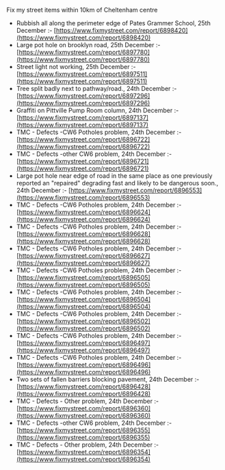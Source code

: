 Fix my street items within 10km of Cheltenham centre

<!-- fix_marker starts -->

- Rubbish all along the perimeter edge of Pates Grammer School, 25th December :- [https://www.fixmystreet.com/report/6898420](https://www.fixmystreet.com/report/6898420)
- Large pot hole on brooklyn road, 25th December :- [https://www.fixmystreet.com/report/6897780](https://www.fixmystreet.com/report/6897780)
- Street light not working, 25th December :- [https://www.fixmystreet.com/report/6897511](https://www.fixmystreet.com/report/6897511)
- Tree split badly next to pathway/road., 24th December :- [https://www.fixmystreet.com/report/6897296](https://www.fixmystreet.com/report/6897296)
- Graffiti on Pittville Pump Room column, 24th December :- [https://www.fixmystreet.com/report/6897137](https://www.fixmystreet.com/report/6897137)
- TMC - Defects -CW6 Potholes  problem, 24th December :- [https://www.fixmystreet.com/report/6896722](https://www.fixmystreet.com/report/6896722)
- TMC - Defects -other CW6 problem, 24th December :- [https://www.fixmystreet.com/report/6896721](https://www.fixmystreet.com/report/6896721)
- Large pot hole near edge of road in the same place as one previously reported an "repaired" degrading fast and likely to be dangerous soon., 24th December :- [https://www.fixmystreet.com/report/6896553](https://www.fixmystreet.com/report/6896553)
- TMC - Defects -CW6 Potholes  problem, 24th December :- [https://www.fixmystreet.com/report/6896624](https://www.fixmystreet.com/report/6896624)
- TMC - Defects -CW6 Potholes  problem, 24th December :- [https://www.fixmystreet.com/report/6896628](https://www.fixmystreet.com/report/6896628)
- TMC - Defects -CW6 Potholes  problem, 24th December :- [https://www.fixmystreet.com/report/6896627](https://www.fixmystreet.com/report/6896627)
- TMC - Defects -CW6 Potholes  problem, 24th December :- [https://www.fixmystreet.com/report/6896505](https://www.fixmystreet.com/report/6896505)
- TMC - Defects -CW6 Potholes  problem, 24th December :- [https://www.fixmystreet.com/report/6896504](https://www.fixmystreet.com/report/6896504)
- TMC - Defects -CW6 Potholes  problem, 24th December :- [https://www.fixmystreet.com/report/6896502](https://www.fixmystreet.com/report/6896502)
- TMC - Defects -CW6 Potholes  problem, 24th December :- [https://www.fixmystreet.com/report/6896497](https://www.fixmystreet.com/report/6896497)
- TMC - Defects -CW6 Potholes  problem, 24th December :- [https://www.fixmystreet.com/report/6896496](https://www.fixmystreet.com/report/6896496)
- Two sets of fallen barriers blocking pavement, 24th December :- [https://www.fixmystreet.com/report/6896428](https://www.fixmystreet.com/report/6896428)
- TMC - Defects - Other problem, 24th December :- [https://www.fixmystreet.com/report/6896360](https://www.fixmystreet.com/report/6896360)
- TMC - Defects -other CW6 problem, 24th December :- [https://www.fixmystreet.com/report/6896355](https://www.fixmystreet.com/report/6896355)
- TMC - Defects - Other problem, 24th December :- [https://www.fixmystreet.com/report/6896354](https://www.fixmystreet.com/report/6896354)

<!-- fix_marker ends -->